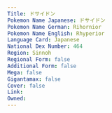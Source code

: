 ```yaml
---
﻿Title: ドサイドン
Pokemon Name Japanese: ドサイドン
Pokemon Name German: Rihornior
Pokemon Name English: Rhyperior
Language Card: Japanese
National Dex Number: 464
Region: Sinnoh
Regional Form: false
Additional Form: false
Mega: false
Gigantamax: false
Cover: false
Link: 
Owned: 
---
```

